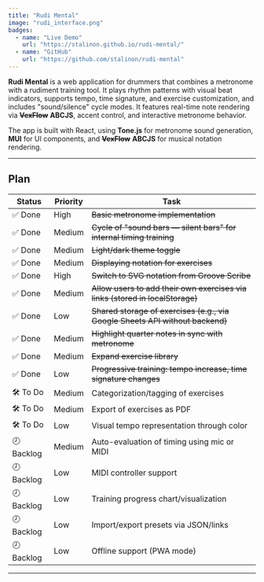 ```yaml
---
title: "Rudi Mental"
image: "rudi_interface.png"
badges:
  - name: "Live Demo"
    url: "https://stalinon.github.io/rudi-mental/"
  - name: "GitHub"
    url: "https://github.com/stalinon/rudi-mental"
---
```


**Rudi Mental** is a web application for drummers that combines a metronome with a rudiment training tool. It plays rhythm patterns with visual beat indicators, supports tempo, time signature, and exercise customization, and includes "sound/silence" cycle modes. It features real-time note rendering via ~~**VexFlow**~~ **ABCJS**, accent control, and interactive metronome behavior.

The app is built with React, using **Tone.js** for metronome sound generation, **MUI** for UI components, and ~~**VexFlow**~~ **ABCJS** for musical notation rendering.

---

## Plan

| Status   | Priority  | Task                                                                                   |
|----------|-----------|----------------------------------------------------------------------------------------|
| ✅ Done   | High      | ~~Basic metronome implementation~~                                                         |
| ✅ Done   | Medium    | ~~Cycle of "sound bars — silent bars" for internal timing training~~                       |
| ✅ Done   | Medium    | ~~Light/dark theme toggle~~                                                                |
| ✅ Done   | Medium    | ~~Displaying notation for exercises~~                                                      |
| ✅ Done | High      | ~~Switch to SVG notation from Groove Scribe~~                                              |
| ✅ Done | Medium    | ~~Allow users to add their own exercises via links (stored in localStorage)~~              |
| ✅ Done | Low       | ~~Shared storage of exercises (e.g., via Google Sheets API without backend)~~              |
| ✅ Done | Medium    | ~~Highlight quarter notes in sync with metronome~~                                         |
| ✅ Done | Medium    | ~~Expand exercise library~~                                                                |
| ✅ Done | Low     | ~~Progressive training: tempo increase, time signature changes~~                          |
| 🛠️ To Do | Medium  | Categorization/tagging of exercises                                                    |
| 🛠️ To Do | Medium  | Export of exercises as PDF                                                             |
| 🛠️ To Do | Low     | Visual tempo representation through color                                              |
| 🕗 Backlog | Medium  | Auto-evaluation of timing using mic or MIDI                                            |
| 🕗 Backlog | Low     | MIDI controller support                                                                |
| 🕗 Backlog | Low     | Training progress chart/visualization                                                  |
| 🕗 Backlog | Low     | Import/export presets via JSON/links                                                   |
| 🕗 Backlog | Low     | Offline support (PWA mode)                                                              |

---
